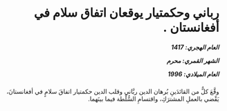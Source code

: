 <h1 dir="rtl">رباني وحكمتيار يوقعان اتفاق سلام في أفغانستان .</h1>

<h5 dir="rtl">العام الهجري:  1417

الشهر القمري: محرم

العام الميلادي: 1996</h5>

<p dir="rtl">وقَّعَ كلٌّ من القائدَينِ بُرهان الدين ربَّاني وقلب الدين حكمتيار اتفاقَ سلامٍ في أفغانستانَ، يَقْضي بالعملِ المشترَكِ، واقتسامِ السُّلْطة فيما بينَهما.</p></br>
